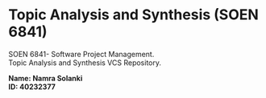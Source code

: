 # Topic Analysis and Synthesis (SOEN 6841)  

SOEN 6841- Software Project Management.   
Topic Analysis and Synthesis VCS Repository.  

**Name: Namra Solanki  
ID: 40232377**  
